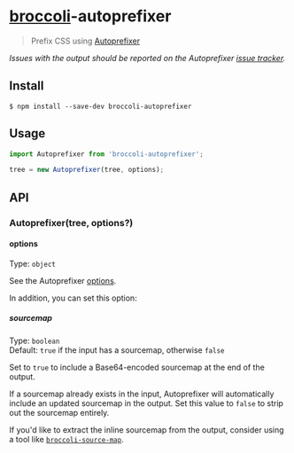 # [broccoli](https://github.com/joliss/broccoli)-autoprefixer

> Prefix CSS using [Autoprefixer](https://github.com/postcss/autoprefixer)

*Issues with the output should be reported on the Autoprefixer [issue tracker](https://github.com/postcss/autoprefixer/issues).*

## Install

```
$ npm install --save-dev broccoli-autoprefixer
```

## Usage

```js
import Autoprefixer from 'broccoli-autoprefixer';

tree = new Autoprefixer(tree, options);
```

## API

### Autoprefixer(tree, options?)

#### options

Type: `object`

See the Autoprefixer [options](https://github.com/postcss/autoprefixer#options).

In addition, you can set this option:

##### sourcemap

Type: `boolean`\
Default: `true` if the input has a sourcemap, otherwise `false`

Set to `true` to include a Base64-encoded sourcemap at the end of the output.

If a sourcemap already exists in the input, Autoprefixer will automatically include an updated sourcemap in the output. Set this value to `false` to strip out the sourcemap entirely.

If you'd like to extract the inline sourcemap from the output, consider using a tool like [`broccoli-source-map`](https://github.com/myfreeweb/broccoli-source-map).
